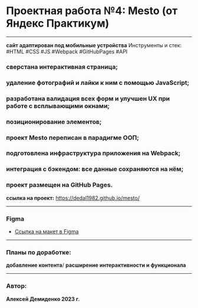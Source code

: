 # Проектная работа №4: Mesto (от Яндекс Практикум)
---

**сайт адаптирован под мобильные устройства**
Инструменты и стек: #HTML #CSS #JS #Webpack #GitHubPages #API
### сверстана интерактивная страница;
### удаление фотографий и лайки к ним с помощью JavaScript;
### разработана валидация всех форм и улучшен UX при работе с всплывающими окнами;
### позиционирование элементов;
### проект Mesto переписан в парадигме ООП;
### подготовлена инфраструктура приложения на Webpack;
### интеграция с бэкендом: все данные сохраняются на нём;
### проект размещен на GitHub Pages.

**ссылка на проект:** https://dedal1982.github.io/mesto/

---

### Figma
* [Ссылка на макет в Figma](https://www.figma.com/file/2cn9N9jSkmxD84oJik7xL7/JavaScript.-Sprint-4?node-id=0%3A1)
---
### Планы по доработке:
**добавление контента**/
**расширение интерактивности и функционала**

---

### Автор:
**Алексей Демиденко 2023 г.**
